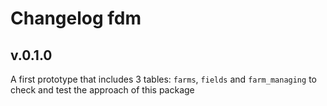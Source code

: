 # Changelog fdm

## v.0.1.0
A first prototype that includes 3 tables: `farms`, `fields` and `farm_managing` to check and test the approach of this package